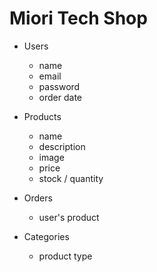 # Miori Tech Shop

-   Users

    -   name
    -   email
    -   password
    -   order date

-   Products

    -   name
    -   description
    -   image
    -   price
    -   stock / quantity

-   Orders

    -   user's product

-   Categories

    -   product type
